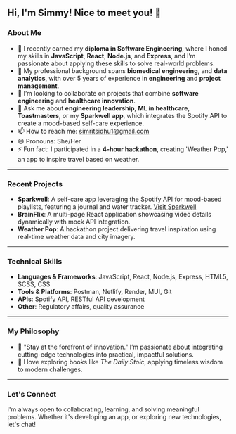 ## Hi, I'm Simmy! Nice to meet you! 👋

### About Me
- 🔭 I recently earned my **diploma in Software Engineering**, where I honed my skills in **JavaScript**, **React**, **Node.js**, and **Express**, and I’m passionate about applying these skills to solve real-world problems.  
- 💼 My professional background spans **biomedical engineering**, and **data analytics**, with over 5 years of experience in **engineering** and **project management**.  
- 👯 I’m looking to collaborate on projects that combine **software engineering** and **healthcare innovation**.  
- 💬 Ask me about **engineering leadership**, **ML in healthcare**, **Toastmasters**, or my **Sparkwell app**, which integrates the Spotify API to create a mood-based self-care experience.  
- 📫 How to reach me: simritsidhu1@gmail.com
- 😄 Pronouns: She/Her  
- ⚡ Fun fact: I participated in a **4-hour hackathon**, creating 'Weather Pop,' an app to inspire travel based on weather.  

---

### Recent Projects
- **Sparkwell**: A self-care app leveraging the Spotify API for mood-based playlists, featuring a journal and water tracker. [Visit Sparkwell](https://sparkwell.netlify.app)
- **BrainFlix**: A multi-page React application showcasing video details dynamically with mock API integration.
- **Weather Pop**: A hackathon project delivering travel inspiration using real-time weather data and city imagery.

---

### Technical Skills
- **Languages & Frameworks**: JavaScript, React, Node.js, Express, HTML5, SCSS, CSS  
- **Tools & Platforms**: Postman, Netlify, Render, MUI, Git  
- **APIs**: Spotify API, RESTful API development  
- **Other**: Regulatory affairs, quality assurance 

---

### My Philosophy
- 🌟 "Stay at the forefront of innovation." I’m passionate about integrating cutting-edge technologies into practical, impactful solutions.  
- 📖 I love exploring books like *The Daily Stoic*, applying timeless wisdom to modern challenges.  

---

### Let's Connect
I'm always open to collaborating, learning, and solving meaningful problems. Whether it's developing an app, or exploring new technologies, let's chat!  
